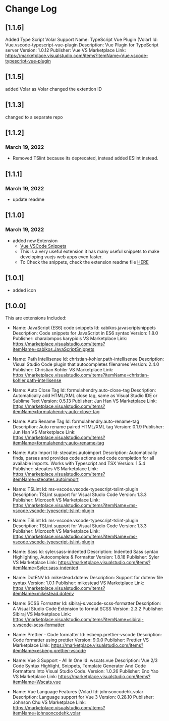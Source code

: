 # Change Log

## [1.1.6]
Added Type Script Volar Support
Name: TypeScript Vue Plugin (Volar)
Id: Vue.vscode-typescript-vue-plugin
Description: Vue Plugin for TypeScript server
Version: 1.0.12
Publisher: Vue
VS Marketplace Link: https://marketplace.visualstudio.com/items?itemName=Vue.vscode-typescript-vue-plugin

## [1.1.5]
added Volar as Volar changed the extention ID

## [1.1.3]
changed to a separate repo

## [1.1.2]
### March 19, 2022
- Removed TSlint because its deprecated, instead added ESlint instead.

## [1.1.1]
### March 19, 2022
- update readme

## [1.1.0]
### March 19, 2022
- added new Extension
  - [Vue VSCode Snippets](https://marketplace.visualstudio.com/items?itemName=sdras.vue-vscode-snippets)
  - This is a very useful extension it has many useful snippets to make developing vuejs web apps even faster.
  - To Check the snippets, check the extension readme file [HERE](https://github.com/sdras/vue-vscode-snippets#readme)

## [1.0.1]
- added icon

## [1.0.0]

This are extensions Included:
- Name: JavaScript (ES6) code snippets
Id: xabikos.javascriptsnippets
Description: Code snippets for JavaScript in ES6 syntax
Version: 1.8.0
Publisher: charalampos karypidis
VS Marketplace Link: https://marketplace.visualstudio.com/items?itemName=xabikos.JavaScriptSnippets

- Name: Path Intellisense
Id: christian-kohler.path-intellisense
Description: Visual Studio Code plugin that autocompletes filenames
Version: 2.4.0
Publisher: Christian Kohler
VS Marketplace Link: https://marketplace.visualstudio.com/items?itemName=christian-kohler.path-intellisense

- Name: Auto Close Tag
Id: formulahendry.auto-close-tag
Description: Automatically add HTML/XML close tag, same as Visual Studio IDE or Sublime Text
Version: 0.5.13
Publisher: Jun Han
VS Marketplace Link: https://marketplace.visualstudio.com/items?itemName=formulahendry.auto-close-tag

- Name: Auto Rename Tag
Id: formulahendry.auto-rename-tag
Description: Auto rename paired HTML/XML tag
Version: 0.1.9
Publisher: Jun Han
VS Marketplace Link: https://marketplace.visualstudio.com/items?itemName=formulahendry.auto-rename-tag

- Name: Auto Import
Id: steoates.autoimport
Description: Automatically finds, parses and provides code actions and code completion for all available imports. Works with Typescript and TSX
Version: 1.5.4
Publisher: steoates
VS Marketplace Link: https://marketplace.visualstudio.com/items?itemName=steoates.autoimport

- Name: TSLint
Id: ms-vscode.vscode-typescript-tslint-plugin
Description: TSLint support for Visual Studio Code
Version: 1.3.3
Publisher: Microsoft
VS Marketplace Link: https://marketplace.visualstudio.com/items?itemName=ms-vscode.vscode-typescript-tslint-plugin

- Name: TSLint
Id: ms-vscode.vscode-typescript-tslint-plugin
Description: TSLint support for Visual Studio Code
Version: 1.3.3
Publisher: Microsoft
VS Marketplace Link: https://marketplace.visualstudio.com/items?itemName=ms-vscode.vscode-typescript-tslint-plugin

- Name: Sass
Id: syler.sass-indented
Description: Indented Sass syntax Highlighting, Autocomplete & Formatter
Version: 1.8.18
Publisher: Syler
VS Marketplace Link: https://marketplace.visualstudio.com/items?itemName=Syler.sass-indented

- Name: DotENV
Id: mikestead.dotenv
Description: Support for dotenv file syntax
Version: 1.0.1
Publisher: mikestead
VS Marketplace Link: https://marketplace.visualstudio.com/items?itemName=mikestead.dotenv

- Name: SCSS Formatter
Id: sibiraj-s.vscode-scss-formatter
Description: A Visual Studio Code Extension to format SCSS
Version: 2.3.2
Publisher: Sibiraj
VS Marketplace Link: https://marketplace.visualstudio.com/items?itemName=sibiraj-s.vscode-scss-formatter

- Name: Prettier - Code formatter
Id: esbenp.prettier-vscode
Description: Code formatter using prettier
Version: 9.0.0
Publisher: Prettier
VS Marketplace Link: https://marketplace.visualstudio.com/items?itemName=esbenp.prettier-vscode

- Name: Vue 3 Support - All In One
Id: wscats.vue
Description: Vue 2/3 Code Syntax Highlight, Snippets, Template Generator And Code Formatters Into Visual Studio Code.
Version: 1.0.26
Publisher: Eno Yao
VS Marketplace Link: https://marketplace.visualstudio.com/items?itemName=Wscats.vue

- Name: Vue Language Features (Volar)
Id: johnsoncodehk.volar
Description: Language support for Vue 3
Version: 0.28.10
Publisher: Johnson Chu
VS Marketplace Link: https://marketplace.visualstudio.com/items?itemName=johnsoncodehk.volar